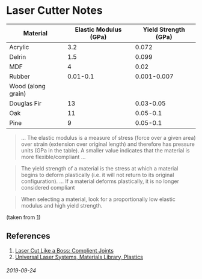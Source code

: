 Laser Cutter Notes
===

| Material | Elastic Modulus (GPa) | Yield Strength (GPa) |
|----------|-----------------------|----------------------|
| Acrylic | 3.2 | 0.072 |
| Delrin | 1.5 | 0.099 |
| MDF | 4 | 0.02 |
| Rubber | 0.01-0.1 | 0.001-0.007 |
| Wood (along grain) | | |
| Douglas Fir | 13 | 0.03-0.05 |
| Oak | 11 | 0.05-0.1 |
| Pine | 9 | 0.05-0.1 |

> ... The elastic modulus is a measure of stress (force
> over a given area) over strain (extension over original length) and
> therefore has pressure units (GPa in the table). A smaller value indicates
> that the material is more flexible/compliant
> ...

> The yield strength of a material is the stress at which a material begins
> to deform plastically (i.e. it will not return to its original configuration).
> ...
> If a material deforms plastically, it is no longer considered compliant

> When selecting a material, look for a proportionally low elastic
modulus and high yield strength.

(taken from [1](https://lasercutlikeaboss.weebly.com/uploads/2/7/8/8/27883957/advancedjoinery_master_web.pdf))



References
---

1. [Laser Cut Like a Boss: Complient Joints](https://lasercutlikeaboss.weebly.com/uploads/2/7/8/8/27883957/advancedjoinery_master_web.pdf)
2. [Universal Laser Systems, Materials Library, Plastics](https://www.ulsinc.com/material/plastics-overview)

###### 2019-09-24


